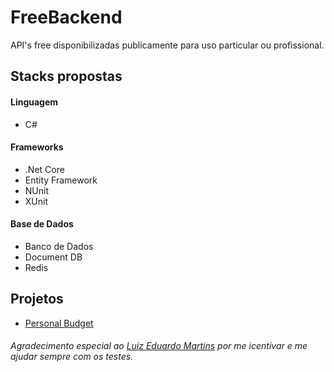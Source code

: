 # FreeBackend

API's free disponibilizadas publicamente para uso particular ou profissional.

## Stacks propostas

#### Linguagem
- C#

#### Frameworks
- .Net Core 
- Entity Framework
- NUnit
- XUnit

#### Base de Dados
- Banco de Dados
- Document DB
- Redis

## Projetos
- [Personal Budget](https://github.com/brenos/FreeBackend/tree/master/C%23/PersonalBudget)



###### Agradecimento especial ao [Luiz Eduardo Martins](https://github.com/luuizeduardo) por me icentivar e me ajudar sempre com os testes.
